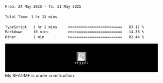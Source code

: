 <!--START_SECTION:waka-->

```txt
From: 24 May 2025 - To: 31 May 2025

Total Time: 1 hr 13 mins

TypeScript   1 hr 2 mins     >>>>>>>>>>>>>>>>>>>>>====   83.17 %
Markdown     10 mins         >>>>=====================   14.38 %
Other        1 min           >========================   02.44 %
```

<!--END_SECTION:waka-->

<img src="https://raw.githubusercontent.com/n3xta/image-hosting/main/img/202411032331174.png"/>
My README is under construction. 
